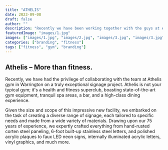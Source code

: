 ```yaml
---
title: "ATHELIS"
date: 2023-09-08
draft: false
author: ""
description: "Recently we have been working together with the guys at Athelis gym, Warrington on a really special signage scheme. Athelis isn’t your average gym, more a health and fitness super club, with state of the art gym equipment, relaxing spa areas, bar and high class dining experience."
featuredImage: "images/1.jpg"
images: ["images/1.jpg", "images/2.jpg", "images/3.jpg", "images/3.jpg"]
categories: ["branding", "fitness"]
tags: ["fitness", "gym", "branding"]
---
```


## Athelis – More than fitness.

Recently, we have had the privilege of collaborating with the team at Athelis gym in Warrington on a truly exceptional signage project. Athelis is not your typical gym; it's a health and fitness superclub, boasting state-of-the-art gym equipment, tranquil spa areas, a bar, and a high-class dining experience.

Given the size and scope of this impressive new facility, we embarked on the task of creating a diverse range of signage, each tailored to specific needs and made from a wide variety of materials. Drawing upon our 75 years of experience, we expertly crafted everything from hand-rusted corten steel paneling, 6-foot built-up stainless steel letters, and polished acrylic plaques to faux LED neon signs, internally illuminated acrylic letters, vinyl graphics, and much more.
